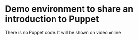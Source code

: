 # Demo environment to share an introduction to Puppet

There is no Puppet code. It will be shown on video online
